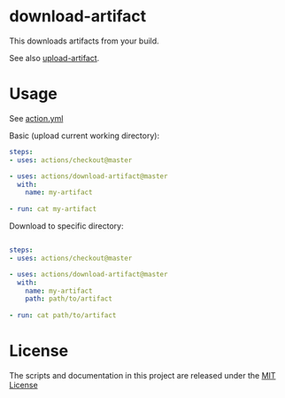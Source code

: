 # download-artifact

This downloads artifacts from your build.

See also [upload-artifact](https://github.com/actions/upload-artifact).

# Usage

See [action.yml](action.yml)

Basic (upload current working directory):
```yaml
steps:
- uses: actions/checkout@master

- uses: actions/download-artifact@master
  with:
    name: my-artifact
    
- run: cat my-artifact
```

Download to specific directory:
```yaml

steps:
- uses: actions/checkout@master

- uses: actions/download-artifact@master
  with:
    name: my-artifact
    path: path/to/artifact
    
- run: cat path/to/artifact
```

# License

The scripts and documentation in this project are released under the [MIT License](LICENSE)
